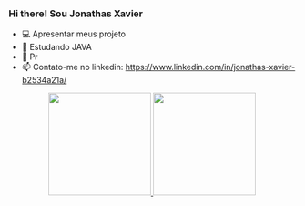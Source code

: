 ### Hi there! Sou Jonathas Xavier
-  💻 Apresentar meus projeto
- 🌱 Estudando JAVA
- 💬  Pr
- 📫 Contato-me no linkedin: https://www.linkedin.com/in/jonathas-xavier-b2534a21a/

<div align="center">
  <a href="https://github.com/rafaballerini">
  <img height="180em" src="https://github-readme-stats.vercel.app/api?username=Jonathas Xavier&show_icons=true&theme=dark&include_all_commits=true&count_private=true"/>
  <img height="180em" src="https://github-readme-stats.vercel.app/api/top-langs/?username=Jonathas Xavier&layout=compact&langs_count=7&theme=dark"/>
</div>
